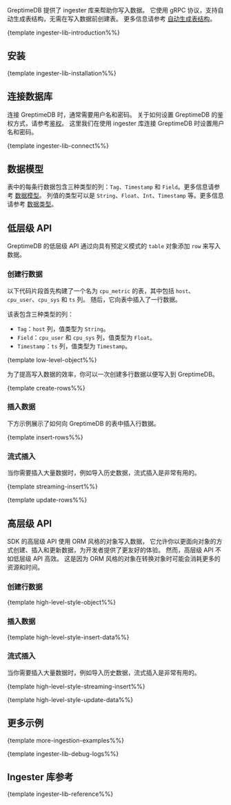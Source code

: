 
GreptimeDB 提供了 ingester 库来帮助你写入数据。
它使用 gRPC 协议，支持自动生成表结构，无需在写入数据前创建表。
更多信息请参考 [自动生成表结构](/user-guide/ingest-data/overview.md#自动生成表结构)。

{template ingester-lib-introduction%%}

## 安装

{template ingester-lib-installation%%}

## 连接数据库

连接 GreptimeDB 时，通常需要用户名和密码。
关于如何设置 GreptimeDB 的鉴权方式，请参考[鉴权](/user-guide/clients/authentication.md)。
这里我们在使用 ingester 库连接 GreptimeDB 时设置用户名和密码。

{template ingester-lib-connect%%}

## 数据模型

表中的每条行数据包含三种类型的列：`Tag`、`Timestamp` 和 `Field`。更多信息请参考 [数据模型](/user-guide/concepts/data-model.md)。
列值的类型可以是 `String`、`Float`、`Int`、`Timestamp` 等。更多信息请参考 [数据类型](/reference/sql/data-types.md)。

## 低层级 API

GreptimeDB 的低层级 API 通过向具有预定义模式的 `table` 对象添加 `row` 来写入数据。

### 创建行数据

以下代码片段首先构建了一个名为 `cpu_metric` 的表，其中包括 `host`、`cpu_user`、`cpu_sys` 和 `ts` 列。
随后，它向表中插入了一行数据。

该表包含三种类型的列：

- `Tag`：`host` 列，值类型为 `String`。
- `Field`：`cpu_user` 和 `cpu_sys` 列，值类型为 `Float`。
- `Timestamp`：`ts` 列，值类型为 `Timestamp`。

{template low-level-object%%}

为了提高写入数据的效率，你可以一次创建多行数据以便写入到 GreptimeDB。

{template create-rows%%}

### 插入数据

下方示例展示了如何向 GreptimeDB 的表中插入行数据。

{template insert-rows%%}

### 流式插入

当你需要插入大量数据时，例如导入历史数据，流式插入是非常有用的。

{template streaming-insert%%}

{template update-rows%%}

<!-- TODO ### Delete Metrics -->

## 高层级 API

SDK 的高层级 API 使用 ORM 风格的对象写入数据，
它允许你以更面向对象的方式创建、插入和更新数据，为开发者提供了更友好的体验。
然而，高层级 API 不如低层级 API 高效。
这是因为 ORM 风格的对象在转换对象时可能会消耗更多的资源和时间。

### 创建行数据

{template high-level-style-object%%}

### 插入数据

{template high-level-style-insert-data%%}

### 流式插入

当你需要插入大量数据时，例如导入历史数据，流式插入是非常有用的。

{template high-level-style-streaming-insert%%}

{template high-level-style-update-data%%}

## 更多示例

{template more-ingestion-examples%%}

{template ingester-lib-debug-logs%%}

## Ingester 库参考

{template ingester-lib-reference%%}

<!-- ## 查询数据

GreptimeDB 使用 SQL 作为主要查询语言，兼容 MySQL 和 PostgreSQL。
因此，我们推荐使用成熟的 SQL 驱动来查询数据。

### 推荐的查询库

{template recommended-query-library%%}

### 安装

{template query-library-installation%%}

### 连接数据库

下方的例子展示了如何连接到 GreptimeDB：

{template query-library-connect%%}

### Raw SQL

我们推荐使用 Raw SQL 来体验 GreptimeDB 的全部功能。
下面的例子展示了如何使用 Raw SQL 查询数据：

{template query-library-raw-sql%%}

### 查询库参考

有关如何使用查询库的更多信息，请参考相应库的文档：

{template query-lib-doc-link%%} -->
